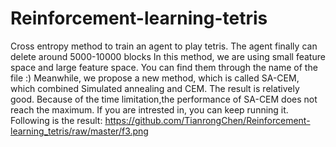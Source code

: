 # Reinforcement-learning-tetris
Cross entropy method to train an agent to play tetris. The agent finally can delete around 5000-10000 blocks
In this method, we are using small feature space and large feature space. You can find them through the name of the file :)
Meanwhile, we propose a new method, which is called SA-CEM, which combined Simulated annealing and CEM. The result is relatively good. Because of the time limitation,the performance of SA-CEM does not reach the maximum. If you are intrested in, you can keep running it.
Following is the result:
https://github.com/TianrongChen/Reinforcement-learning_tetris/raw/master/f3.png
